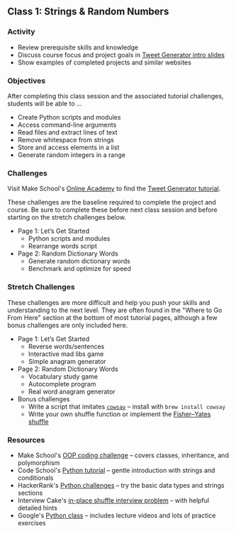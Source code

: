 ## Class 1: Strings & Random Numbers

### Activity
- Review prerequisite skills and knowledge
- Discuss course focus and project goals in [Tweet Generator intro slides](slides/TweetGenerator.pdf)
- Show examples of completed projects and similar websites

### Objectives
After completing this class session and the associated tutorial challenges, students will be able to ...
- Create Python scripts and modules
- Access command-line arguments
- Read files and extract lines of text
- Remove whitespace from strings
- Store and access elements in a list
- Generate random integers in a range

### Challenges
Visit Make School's [Online Academy](https://www.makeschool.com/academy) to find the [Tweet Generator tutorial](http://make.sc/oa-tweet-generator).

These challenges are the baseline required to complete the project and course.
Be sure to complete these before next class session and before starting on the stretch challenges below.
- Page 1: Let’s Get Started
    - Python scripts and modules
    - Rearrange words script
- Page 2: Random Dictionary Words
    - Generate random dictionary words
    - Benchmark and optimize for speed

### Stretch Challenges
These challenges are more difficult and help you push your skills and understanding to the next level. They are often found in the "Where to Go From Here" section at the bottom of most tutorial pages, although a few bonus challenges are only included here.
- Page 1: Let’s Get Started
    - Reverse words/sentences
    - Interactive mad libs game
    - Simple anagram generator
- Page 2: Random Dictionary Words
    - Vocabulary study game
    - Autocomplete program
    - Real word anagram generator
- Bonus challenges
    - Write a script that imitates [`cowsay`](https://en.wikipedia.org/wiki/Cowsay) – install with `brew install cowsay`
    - Write your own shuffle function or implement the [Fisher–Yates shuffle](https://bost.ocks.org/mike/shuffle/)

### Resources
- Make School's [OOP coding challenge](http://hr.gs/ooptest) – covers classes, inheritance, and polymorphism
- Code School's [Python tutorial](https://www.codeschool.com/courses/try-python) – gentle introduction with strings and conditionals
- HackerRank's [Python challenges](https://www.hackerrank.com/domains/python/py-introduction) – try the basic data types and strings sections
- Interview Cake's [in-place shuffle interview problem](https://www.interviewcake.com/question/python/shuffle) – with helpful detailed hints
- Google's [Python class](https://developers.google.com/edu/python/) – includes lecture videos and lots of practice exercises
